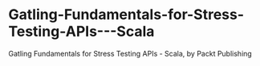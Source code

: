 # Gatling-Fundamentals-for-Stress-Testing-APIs---Scala
Gatling Fundamentals for Stress Testing APIs - Scala, by Packt Publishing
